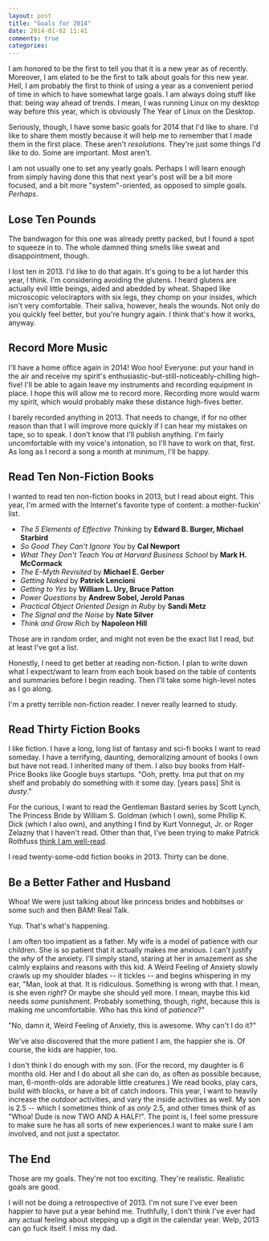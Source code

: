 ```yaml
---
layout: post
title: "Goals for 2014"
date: 2014-01-02 11:41
comments: true
categories: 
---
```


I am honored to be the first to tell you that it is a new year as of recently. Moreover, I am elated to be the first to talk about goals for this new year. Hell, I am probably the first to think of using a year as a convenient period of time in which to have somewhat large goals. I am always doing stuff like that: being way ahead of trends. I mean, I was running Linux on my desktop way before this year, which is obviously The Year of Linux on the Desktop.

Seriously, though, I have some basic goals for 2014 that I'd like to share. I'd like to share them mostly because it will help me to remember that I made them in the first place. These aren't _resolutions_. They're just some things I'd like to do. Some are important. Most aren't.

I am not usually one to set any yearly goals. Perhaps I will learn enough from simply having done this that next year's post will be a bit more focused, and a bit more "system"-oriented, as opposed to simple goals. _Perhaps_.

## Lose Ten Pounds

The bandwagon for this one was already pretty packed, but I found a spot to squeeze in to. The whole damned thing smells like sweat and disappointment, though.

I lost ten in 2013. I'd like to do that again. It's going to be a lot harder this year, I think. I'm considering avoiding the glutens. I heard glutens are actually evil little beings, aided and abedded by wheat. Shaped like microscopic velociraptors with six legs, they chomp on your insides, which isn't very comfortable. Their saliva, however, heals the wounds. Not only do you quickly feel better, but you're hungry again. I think that's how it works, anyway.

## Record More Music

I'll have a home office again in 2014! Woo hoo! Everyone: put your hand in the air and receive my spirit's enthusiastic-but-still-noticeably-chilling high-five! I'll be able to again leave my instruments and recording equipment in place. I hope this will allow me to record more. Recording more would warm my spirit, which would probably make these distance high-fives better.

I barely recorded anything in 2013. That needs to change, if for no other reason than that I will improve more quickly if I can hear my mistakes on tape, so to speak. I don't know that I'll publish anything. I'm fairly uncomfortable with my voice's intonation, so I'll have to work on that, first. As long as I record a song a month at minimum, I'll be happy.

## Read Ten Non-Fiction Books

I wanted to read ten non-fiction books in 2013, but I read about eight. This year, I'm armed with the Internet's favorite type of content: a mother-fuckin' list.

+ _The 5 Elements of Effective Thinking_ by **Edward B. Burger, Michael Starbird**
+ _So Good They Can't Ignore You_ by **Cal Newport**
+ _What They Don't Teach You at Harvard Business School_ by **Mark H. McCormack**
+ _The E-Myth Revisited_ by **Michael E. Gerber**
+ _Getting Naked_ by **Patrick Lencioni**
+ _Getting to Yes_ by **William L. Ury, Bruce Patton**
+ _Power Questions_ by **Andrew Sobel, Jerold Panas**
+ _Practical Object Oriented Design in Ruby_ by **Sandi Metz**
+ _The Signal and the Noise_ by **Nate Silver**
+ _Think and Grow Rich_ by **Napoleon Hill**

Those are in random order, and might not even be the exact list I read, but at least I've got a list.

Honestly, I need to get better at reading non-fiction. I plan to write down what I expect/want to learn from each book based on the table of contents and summaries before I begin reading. Then I'll take some high-level notes as I go along.

I'm a pretty terrible non-fiction reader. I never really learned to study.

## Read Thirty Fiction Books

I like fiction. I have a long, long list of fantasy and sci-fi books I want to read someday. I have a terrifying, daunting, demoralizing amount of books I own but have not read. I inherited many of them. I also buy books from Half-Price Books like Google buys startups. "Ooh, pretty. Ima put that on my shelf and probably do something with it some day. [years pass] Shit is _dusty_."

For the curious, I want to read the Gentleman Bastard series by Scott Lynch, The Princess Bride by William S. Goldman (which I own), some Phillip K. Dick (which I also own), and anything I find by Kurt Vonnegut, Jr. or Roger Zelazny that I haven't read. Other than that, I've been trying to make Patrick Rothfuss [think I am well-read](http://blog.patrickrothfuss.com/2011/06/fanmail-faq-looking-for-good-books/).

I read twenty-some-odd fiction books in 2013. Thirty can be done.

## Be a Better Father and Husband

Whoa! We were just talking about like princess brides and hobbitses or some such and then BAM! Real Talk.

Yup. That's what's happening.

I am often too impatient as a father. My wife is a model of patience with our children. She is so patient that it actually makes me anxious. I can't justify the _why_ of the anxiety. I'll simply stand, staring at her in amazement as she calmly explains and reasons with this kid. A Weird Feeling of Anxiety slowly crawls up my shoulder blades -- it tickles -- and begins whispering in my ear, "Man, look at that. It is ridiculous. Something is wrong with that. I mean, is she even _right_? Or maybe she should yell more. I mean, maybe this kid needs _some_ punishment. Probably something, though, right, because this is making me uncomfortable. Who has this kind of _patience_?"

"No, damn it, Weird Feeling of Anxiety, this is awesome. Why can't I do it?"

We've also discovered that the more patient I am, the happier she is. Of course, the kids are happier, too.

I don't think I do enough with my son. (For the record, my daughter is 6 months old. Her and I do about all she can do, as often as possible because, man, 6-month-olds are adorable little creatures.) We read books, play cars, build with blocks, or have a bit of catch indoors. This year, I want to heavily increase the _outdoor_ activities, and vary the inside activities as well. My son is 2.5 -- which I sometimes think of as _only_ 2.5, and other times think of as "Whoa! Dude is now TWO AND A HALF!". The point is, I feel some pressure to make sure he has all sorts of new experiences.I want to make sure I am involved, and not just a spectator.

## The End

Those are my goals. They're not too exciting. They're realistic. Realistic goals are good.

I will not be doing a retrospective of 2013. I'm not sure I've ever been happier to have put a year behind me. Truthfully, I don't think I've ever had any actual feeling about stepping up a digit in the calendar year. Welp, 2013 can go fuck itself. I miss my dad.
